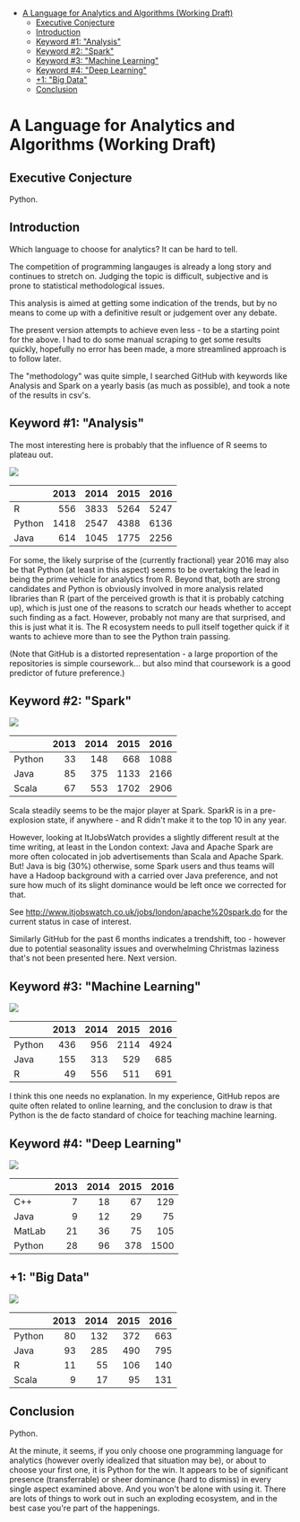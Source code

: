 -   [A Language for Analytics and Algorithms
    (Working Draft)](#a-language-for-analytics-and-algorithms-working-draft)
    -   [Executive Conjecture](#executive-conjecture)
    -   [Introduction](#introduction)
    -   [Keyword \#1: "Analysis"](#keyword-1-analysis)
    -   [Keyword \#2: "Spark"](#keyword-2-spark)
    -   [Keyword \#3: "Machine Learning"](#keyword-3-machine-learning)
    -   [Keyword \#4: "Deep Learning"](#keyword-4-deep-learning)
    -   [+1: "Big Data"](#big-data)
    -   [Conclusion](#conclusion)

A Language for Analytics and Algorithms (Working Draft)
=======================================================

Executive Conjecture
--------------------

Python.

Introduction
------------

Which language to choose for analytics? It can be hard to tell.

The competition of programming langauges is already a long story and
continues to stretch on. Judging the topic is difficult, subjective and
is prone to statistical methodological issues.

This analysis is aimed at getting some indication of the trends, but by
no means to come up with a definitive result or judgement over any
debate.

The present version attempts to achieve even less - to be a starting
point for the above. I had to do some manual scraping to get some
results quickly, hopefully no error has been made, a more streamlined
approach is to follow later.

The "methodology" was quite simple, I searched GitHub with keywords like
Analysis and Spark on a yearly basis (as much as possible), and took a
note of the results in csv's.

Keyword \#1: "Analysis"
-----------------------

The most interesting here is probably that the influence of R seems to
plateau out.

![](analysis_files/figure-markdown_strict/unnamed-chunk-2-1.png)

<table>
<thead>
<tr class="header">
<th></th>
<th align="right">2013</th>
<th align="right">2014</th>
<th align="right">2015</th>
<th align="right">2016</th>
</tr>
</thead>
<tbody>
<tr class="odd">
<td>R</td>
<td align="right">556</td>
<td align="right">3833</td>
<td align="right">5264</td>
<td align="right">5247</td>
</tr>
<tr class="even">
<td>Python</td>
<td align="right">1418</td>
<td align="right">2547</td>
<td align="right">4388</td>
<td align="right">6136</td>
</tr>
<tr class="odd">
<td>Java</td>
<td align="right">614</td>
<td align="right">1045</td>
<td align="right">1775</td>
<td align="right">2256</td>
</tr>
</tbody>
</table>

For some, the likely surprise of the (currently fractional) year 2016
may also be that Python (at least in this aspect) seems to be overtaking
the lead in being the prime vehicle for analytics from R. Beyond that,
both are strong candidates and Python is obviously involved in more
analysis related libraries than R (part of the perceived growth is that
it is probably catching up), which is just one of the reasons to scratch
our heads whether to accept such finding as a fact. However, probably
not many are that surprised, and this is just what it is. The R
ecosystem needs to pull itself together quick if it wants to achieve
more than to see the Python train passing.

(Note that GitHub is a distorted representation - a large proportion of
the repositories is simple coursework... but also mind that coursework
is a good predictor of future preference.)

Keyword \#2: "Spark"
--------------------

![](analysis_files/figure-markdown_strict/unnamed-chunk-3-1.png)

<table>
<thead>
<tr class="header">
<th></th>
<th align="right">2013</th>
<th align="right">2014</th>
<th align="right">2015</th>
<th align="right">2016</th>
</tr>
</thead>
<tbody>
<tr class="odd">
<td>Python</td>
<td align="right">33</td>
<td align="right">148</td>
<td align="right">668</td>
<td align="right">1088</td>
</tr>
<tr class="even">
<td>Java</td>
<td align="right">85</td>
<td align="right">375</td>
<td align="right">1133</td>
<td align="right">2166</td>
</tr>
<tr class="odd">
<td>Scala</td>
<td align="right">67</td>
<td align="right">553</td>
<td align="right">1702</td>
<td align="right">2906</td>
</tr>
</tbody>
</table>

Scala steadily seems to be the major player at Spark. SparkR is in a
pre-explosion state, if anywhere - and R didn't make it to the top 10 in
any year.

However, looking at ItJobsWatch provides a slightly different result at
the time writing, at least in the London context: Java and Apache Spark
are more often colocated in job advertisements than Scala and Apache
Spark. But! Java is big (30%) otherwise, some Spark users and thus teams
will have a Hadoop background with a carried over Java preference, and
not sure how much of its slight dominance would be left once we
corrected for that.

See <http://www.itjobswatch.co.uk/jobs/london/apache%20spark.do> for the
current status in case of interest.

Similarly GitHub for the past 6 months indicates a trendshift, too -
however due to potential seasonality issues and overwhelming Christmas
laziness that's not been presented here. Next version.

Keyword \#3: "Machine Learning"
-------------------------------

![](analysis_files/figure-markdown_strict/unnamed-chunk-4-1.png)

<table>
<thead>
<tr class="header">
<th></th>
<th align="right">2013</th>
<th align="right">2014</th>
<th align="right">2015</th>
<th align="right">2016</th>
</tr>
</thead>
<tbody>
<tr class="odd">
<td>Python</td>
<td align="right">436</td>
<td align="right">956</td>
<td align="right">2114</td>
<td align="right">4924</td>
</tr>
<tr class="even">
<td>Java</td>
<td align="right">155</td>
<td align="right">313</td>
<td align="right">529</td>
<td align="right">685</td>
</tr>
<tr class="odd">
<td>R</td>
<td align="right">49</td>
<td align="right">556</td>
<td align="right">511</td>
<td align="right">691</td>
</tr>
</tbody>
</table>

I think this one needs no explanation. In my experience, GitHub repos
are quite often related to online learning, and the conclusion to draw
is that Python is the de facto standard of choice for teaching machine
learning.

Keyword \#4: "Deep Learning"
----------------------------

![](analysis_files/figure-markdown_strict/unnamed-chunk-5-1.png)

<table>
<thead>
<tr class="header">
<th></th>
<th align="right">2013</th>
<th align="right">2014</th>
<th align="right">2015</th>
<th align="right">2016</th>
</tr>
</thead>
<tbody>
<tr class="odd">
<td>C++</td>
<td align="right">7</td>
<td align="right">18</td>
<td align="right">67</td>
<td align="right">129</td>
</tr>
<tr class="even">
<td>Java</td>
<td align="right">9</td>
<td align="right">12</td>
<td align="right">29</td>
<td align="right">75</td>
</tr>
<tr class="odd">
<td>MatLab</td>
<td align="right">21</td>
<td align="right">36</td>
<td align="right">75</td>
<td align="right">105</td>
</tr>
<tr class="even">
<td>Python</td>
<td align="right">28</td>
<td align="right">96</td>
<td align="right">378</td>
<td align="right">1500</td>
</tr>
</tbody>
</table>

+1: "Big Data"
--------------

![](analysis_files/figure-markdown_strict/unnamed-chunk-6-1.png)

<table>
<thead>
<tr class="header">
<th></th>
<th align="right">2013</th>
<th align="right">2014</th>
<th align="right">2015</th>
<th align="right">2016</th>
</tr>
</thead>
<tbody>
<tr class="odd">
<td>Python</td>
<td align="right">80</td>
<td align="right">132</td>
<td align="right">372</td>
<td align="right">663</td>
</tr>
<tr class="even">
<td>Java</td>
<td align="right">93</td>
<td align="right">285</td>
<td align="right">490</td>
<td align="right">795</td>
</tr>
<tr class="odd">
<td>R</td>
<td align="right">11</td>
<td align="right">55</td>
<td align="right">106</td>
<td align="right">140</td>
</tr>
<tr class="even">
<td>Scala</td>
<td align="right">9</td>
<td align="right">17</td>
<td align="right">95</td>
<td align="right">131</td>
</tr>
</tbody>
</table>

Conclusion
----------

Python.

At the minute, it seems, if you only choose one programming language for
analytics (however overly idealized that situation may be), or about to
choose your first one, it is Python for the win. It appears to be of
significant presence (transferrable) or sheer dominance (hard to
dismiss) in every single aspect examined above. And you won't be alone
with using it. There are lots of things to work out in such an exploding
ecosystem, and in the best case you're part of the happenings.

